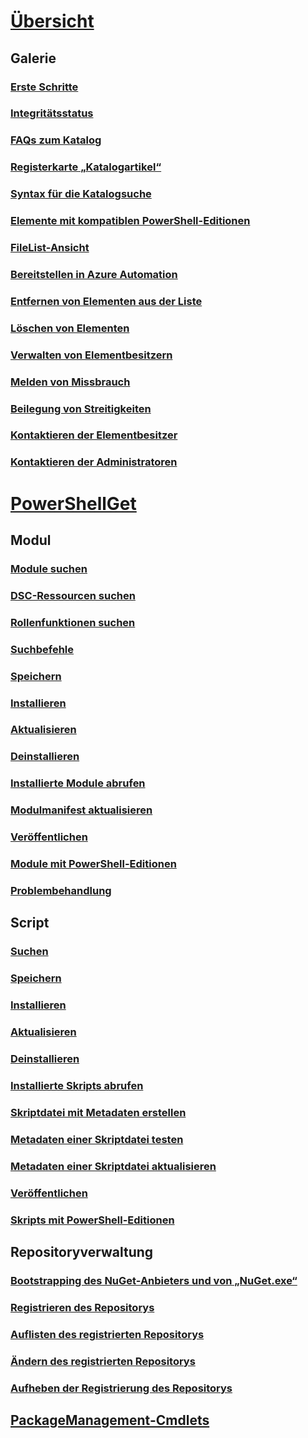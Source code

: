 # [Übersicht](readme.md)
## Galerie
### [Erste Schritte](psgallery/psgallery_gettingstarted.md)
### [Integritätsstatus](psgallery/psgallery_status.md)
### [FAQs zum Katalog](psgallery/psgallery_faqs.md)
### [Registerkarte „Katalogartikel“](psgallery/psgallery_items_tab.md)
### [Syntax für die Katalogsuche](psgallery/psgallery_search_syntax.md)
### [Elemente mit kompatiblen PowerShell-Editionen](psgallery/psgallery_pseditions.md)
### [FileList-Ansicht](psgallery/psgallery_filelist_feature.md)
### [Bereitstellen in Azure Automation](psgallery/psgallery_deploy_to_azure_automation.md)
### [Entfernen von Elementen aus der Liste](psgallery/psgallery_unlist_items.md)
### [Löschen von Elementen](psgallery/Deleting-Items.md)
### [Verwalten von Elementbesitzern](psgallery/Managing-Item-Owners.md)
### [Melden von Missbrauch](psgallery/psgallery_report_abuse.md)
### [Beilegung von Streitigkeiten](psgallery/psgallery_dispute_resolution.md)
### [Kontaktieren der Elementbesitzer](psgallery/psgallery_contacting_item_owners.md)
### [Kontaktieren der Administratoren](psgallery/psgallery_contacting_administrators.md)

# [PowerShellGet](psget/overview.md)
## Modul
### [Module suchen](psget/module/psget_find-module.md)
### [DSC-Ressourcen suchen](psget/module/psget_find-dscresource.md)
### [Rollenfunktionen suchen](psget/module/psget_find-rolecapability.md)
### [Suchbefehle](psget/module/psget_find-command.md)
### [Speichern](psget/module/psget_save-module.md)
### [Installieren](psget/module/psget_install-module.md)
### [Aktualisieren](psget/module/psget_update-module.md)
### [Deinstallieren](psget/module/psget_uninstall-module.md)
### [Installierte Module abrufen](psget/module/psget_get-installedmodule.md)
### [Modulmanifest aktualisieren](psget/module/psget_update-modulemanifest.md)
### [Veröffentlichen](psget/module/psget_publish-module.md)
### [Module mit PowerShell-Editionen](psget/module/modulewithpseditionsupport.md)
### [Problembehandlung](psget/psget_cmdlets_troubleshooting.md)

## Script
### [Suchen](psget/script/psget_find-script.md)
### [Speichern](psget/script/psget_save-script.md)
### [Installieren](psget/script/psget_install-script.md)
### [Aktualisieren](psget/script/psget_update-script.md)
### [Deinstallieren](psget/script/psget_uninstall-script.md)
### [Installierte Skripts abrufen](psget/script/psget_get-installedscript.md)
### [Skriptdatei mit Metadaten erstellen](psget/script/psget_new-scriptfileinfo.md)
### [Metadaten einer Skriptdatei testen](psget/script/psget_test-scriptfileinfo.md)
### [Metadaten einer Skriptdatei aktualisieren](psget/script/psget_update-scriptfileinfo.md)
### [Veröffentlichen](psget/script/psget_publish-script.md)
### [Skripts mit PowerShell-Editionen](psget/script/scriptwithpseditionsupport.md)

## Repositoryverwaltung
### [Bootstrapping des NuGet-Anbieters und von „NuGet.exe“](psget/repository/bootstrapping_nuget_proivder_and_exe.md)
### [Registrieren des Repositorys](psget/repository/psget_register-psrepository.md)
### [Auflisten des registrierten Repositorys](psget/repository/psget_get-psrepository.md)
### [Ändern des registrierten Repositorys](psget/repository/psget_set-psrepository.md)
### [Aufheben der Registrierung des Repositorys](psget/repository/psget_unregister-psrepository.md)

## [PackageManagement-Cmdlets](psget/oneget/PackageManagement_cmdlets.md)
